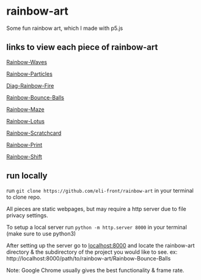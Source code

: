 # rainbow-art

Some fun rainbow art, which I made with p5.js

## links to view each piece of rainbow-art

[Rainbow-Waves](https://eli-front.github.io/rainbow-art/Rainbow-Waves/index.html)

[Rainbow-Particles](https://eli-front.github.io/rainbow-art/Rainbow-Particles/index.html)

[Diag-Rainbow-Fire](https://eli-front.github.io/rainbow-art/Diag-Rainbow-Fire/index.html)

[Rainbow-Bounce-Balls](https://eli-front.github.io/rainbow-art/Rainbow-Bounce-Balls/index.html)

[Rainbow-Maze](https://eli-front.github.io/rainbow-art/Rainbow-Maze/index.html)

[Rainbow-Lotus](https://eli-front.github.io/rainbow-art/Rainbow-Lotus/index.html)

[Rainbow-Scratchcard](https://eli-front.github.io/rainbow-art/Rainbow-Scratchcard/index.html)

[Rainbow-Print](https://eli-front.github.io/rainbow-art/Rainbow-Print/index.html)

[Rainbow-Shift](https://eli-front.github.io/rainbow-art/Rainbow-Shift/index.html)

## run locally

run `git clone https://github.com/eli-front/rainbow-art` in your terminal to clone repo.

All pieces are static webpages, but may require a http server due to file privacy settings.

To setup a local server run `python -m http.server 8000` in your terminal (make sure to use python3)

After setting up the server go to [localhost:8000](http://localhost:8000) and locate the rainbow-art directory & the subdirectory of the project you would like to see. ex: http://localhost:8000/path/to/rainbow-art/Rainbow-Bounce-Balls

Note: Google Chrome usually gives the best functionality & frame rate.
